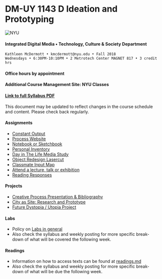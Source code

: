 # DM-UY 1143 D Ideation and Prototyping
![NYU](http://archive.engineering.nyu.edu/files/tandon_long_black.png)
#### Integrated Digital Media • Technology, Culture & Society Department 

    Kathleen McDermott • kmcdermott@nyu.edu • Fall 2018 
    Wednesdays • 6:30PM-10:10PM • 2 Metrotech Center MAGNET 817 • 3 credit hrs     

#### Office hours by appointment 

#### Additional Course Management Site: NYU Classes

#### [Link to full Syllabus PDF](https://wp.nyu.edu/criticalwearables/wp-content/uploads/sites/11961/2018/08/IDEATIONPROTOTYPING_McDermott.pdf)
This document may be updated to reflect changes in the course schedule and content. Please check back regularly.  

#### Assignments
* [Constant Output](constant_output_choices.md)
* [Process Website](process_website.md)
* [Notebook or Sketchbook](notebook_or_sketchbook.md)
* [Personal Inventory](personal_inventory.md)
* [Day in The Life Media Study](day_in_the_life.md)
* [Object Redesign Lasercut](lasercut.md)
* [Classmate Input Map](classmate_discovery.md)
* [Attend a lecture, talk or exhibition](attend_a_lecture.md)
* [Reading Responses](reading_responses.md)


#### Projects
* [Creative Process Presentation & Bibliography](creative_process.md)
* [City as Site: Research and Prototype](city_as_site.md)
* [Future Dystopia / Utopia Project](future.md)


#### Labs
* Policy on [Labs in general](labs.md)
* Also check the syllabus and weekly posting for more specific break-down of what will be covered the following week.

#### Readings
* Information on how to access texts can be found at [readings.md](readings.md)
* Also check the syllabus and weekly posting for more specific break-down of what will be due the following week.

